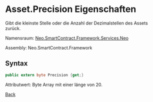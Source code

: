 # Asset.Precision Eigenschaften

Gibt die kleinste Stelle oder die Anzahl der Dezimalstellen des Assets zurück.

Namensraum: [Neo.SmartContract.Framework.Services.Neo](../../neo.md)

Assembly: Neo.SmartContract.Framework

## Syntax

```c#
public extern byte Precision {get;}
```

Attributwert: Byte Array mit einer länge von 20.



[Back](../Asset.md)
